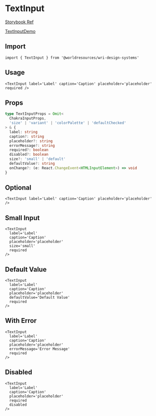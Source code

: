 # TextInput

[Storybook Ref](https://wri.github.io/wri-design-systems/?path=/docs/forms-inputs-text-input--docs)

[TextInputDemo](https://github.com/wri/wri-design-systems/blob/main/src/components/Forms/Inputs/TextInput/TextInputDemo.tsx)

## Import

```tsx
import { TextInput } from '@worldresources/wri-design-systems'
```

## Usage

```tsx
<TextInput label='Label' caption='Caption' placeholder='placeholder' required />
```

## Props

```ts
type TextInputProps = Omit<
  ChakraInputProps,
  'size' | 'variant' | 'colorPalette' | 'defaultChecked'
> & {
  label: string
  caption?: string
  placeholder?: string
  errorMessage?: string
  required?: boolean
  disabled?: boolean
  size?: 'small' | 'default'
  defaultValue?: string
  onChange?: (e: React.ChangeEvent<HTMLInputElement>) => void
}
```

## Optional

```tsx
<TextInput label='Label' caption='Caption' placeholder='placeholder' />
```

## Small Input

```tsx
<TextInput
  label='Label'
  caption='Caption'
  placeholder='placeholder'
  size='small'
  required
/>
```

## Default Value

```tsx
<TextInput
  label='Label'
  caption='Caption'
  placeholder='placeholder'
  defaultValue='Default Value'
  required
/>
```

## With Error

```tsx
<TextInput
  label='Label'
  caption='Caption'
  placeholder='placeholder'
  errorMessage='Error Message'
  required
/>
```

## Disabled

```tsx
<TextInput
  label='Label'
  caption='Caption'
  placeholder='placeholder'
  required
  disabled
/>
```
